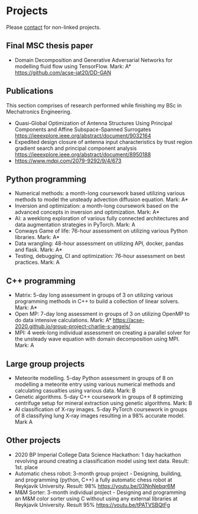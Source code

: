 # Projects
Please [contact](mailto:jon.tomasson1@gmail.com) for non-linked projects.

## Final MSC thesis paper
 - Domain Decomposition and Generative Adversarial Networks for modelling fluid flow using TensorFlow. Mark: A* 
   https://github.com/acse-jat20/DD-GAN

## Publications
   This section comprises of research performed while finishing my BSc in Mechatronics Engineering.
 - Quasi-Global Optimization of Antenna Structures Using Principal Components and Affine Subspace-Spanned Surrogates https://ieeexplore.ieee.org/abstract/document/9032164
 - Expedited design closure of antenna input characteristics by trust region gradient search and principal component analysis https://ieeexplore.ieee.org/abstract/document/8950188
 - https://www.mdpi.com/2079-9292/9/4/673

## Python programming
- Numerical methods: a month-long coursework based utilizing various methods to model the unsteady advection diffusion equation. Mark: A*
- Inversion and optimization: a month-long coursework based on the advanced concepts in inversion and optimization. Mark: A*
- AI: a weeklong exploration of various fully connected architectures and data augmentation strategies in PyTorch. Mark: A
- Conways Game of life: 76-hour assessment on utilizing various Python libraries. Mark: A*
- Data wrangling:  48-hour assessment on utilizing API, docker, pandas and flask. Mark: A*
- Testing, debugging, CI and optimization: 76-hour assessment on best practices. Mark: A

## C++ programming 
- Matrix: 5-day long assessment in groups of 3 on utilizing various programming methods in C++ to build a collection of linear solvers. Mark: A*
- Open MP: 7-day long assessment in groups of 3 on utilizing OpenMP to do data intensive calculations. Mark: A*
  https://acse-2020.github.io/group-project-charlie-s-angels/
- MPI: 4 week-long individual assessment on creating a parallel solver for the unsteady wave equation with domain decomposition using MPI. Mark: A

## Large group projects
- Meteorite modelling. 5-day Python assessment in groups of 8 on modelling a meteorite entry using various numerical methods and calculating casualties using various data. Mark: B 
- Genetic algorithms. 5-day C++ coursework in groups of 8 optimizing centrifuge setup for mineral extraction using genetic algorithms. Mark: B
- AI classification of X-ray images. 5-day PyTorch coursework in groups of 8 classifying lung X-ray images resulting in a 98% accurate model. Mark A

## Other projects 
- 2020 BP Imperial College Data Science Hackathon: 1 day hackathon revolving around creating a classification model using text data. Result: 1st. place
- Automatic chess robot: 3-month group project - Designing, building, and programming (python, C++) a fully automatic chess robot at Reykjavik University. Result: 98%
  https://youtu.be/03NnNebqr6M
- M&M Sorter: 3-month individual project - Designing and programming an M&M color sorter using C without using any external libraries at Reykjavik University. Result 95%
  https://youtu.be/tPATVSBQtFg

